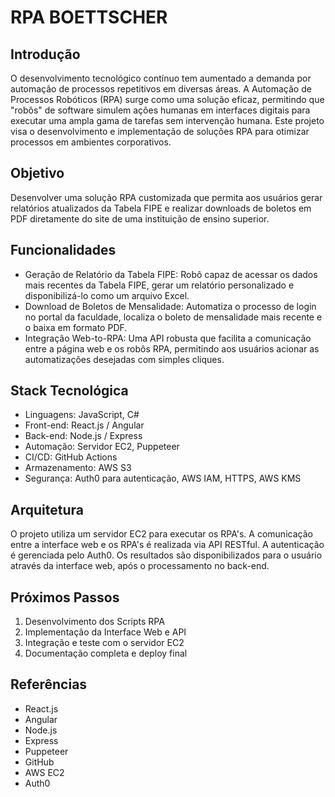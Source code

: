 # RPA BOETTSCHER

## Introdução

O desenvolvimento tecnológico contínuo tem aumentado a demanda por automação de processos repetitivos em diversas áreas. A Automação de Processos Robóticos (RPA) surge como uma solução eficaz, permitindo que "robôs" de software simulem ações humanas em interfaces digitais para executar uma ampla gama de tarefas sem intervenção humana. Este projeto visa o desenvolvimento e implementação de soluções RPA para otimizar processos em ambientes corporativos.

## Objetivo

Desenvolver uma solução RPA customizada que permita aos usuários gerar relatórios atualizados da Tabela FIPE e realizar downloads de boletos em PDF diretamente do site de uma instituição de ensino superior.

## Funcionalidades

- Geração de Relatório da Tabela FIPE: Robô capaz de acessar os dados mais recentes da Tabela FIPE, gerar um relatório personalizado e disponibilizá-lo como um arquivo Excel.
- Download de Boletos de Mensalidade: Automatiza o processo de login no portal da faculdade, localiza o boleto de mensalidade mais recente e o baixa em formato PDF.
- Integração Web-to-RPA: Uma API robusta que facilita a comunicação entre a página web e os robôs RPA, permitindo aos usuários acionar as automatizações desejadas com simples cliques.

## Stack Tecnológica
- Linguagens: JavaScript, C#
- Front-end: React.js / Angular
- Back-end: Node.js / Express
- Automação: Servidor EC2, Puppeteer
- CI/CD: GitHub Actions
- Armazenamento: AWS S3
- Segurança: Auth0 para autenticação, AWS IAM, HTTPS, AWS KMS

## Arquitetura

O projeto utiliza um servidor EC2 para executar os RPA's. A comunicação entre a interface web e os RPA's é realizada via API RESTful. A autenticação é gerenciada pelo Auth0. Os resultados são disponibilizados para o usuário através da interface web, após o processamento no back-end.

## Próximos Passos

1) Desenvolvimento dos Scripts RPA
2) Implementação da Interface Web e API
3) Integração e teste com o servidor EC2
4) Documentação completa e deploy final

## Referências

- React.js
- Angular
- Node.js
- Express
- Puppeteer
- GitHub
- AWS EC2
- Auth0